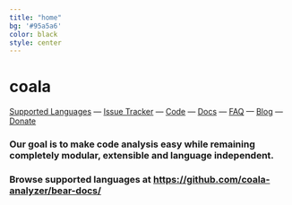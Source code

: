 ```yaml
---
title: "home"
bg: '#95a5a6'
color: black
style: center
---
```


# coala

[Supported Languages](https://github.com/coala-analyzer/bear-docs/)
&mdash;
[Issue Tracker](http://bugs.coala-analyzer.org/)
&mdash;
[Code](http://git.coala-analyzer.org/)
&mdash;
[Docs](http://docs.coala-analyzer.org/)
&mdash;
[FAQ](https://github.com/coala-analyzer/coala/wiki/FAQ)
&mdash;
[Blog](http://planet.coala-analyzer.org/)
&mdash;
[Donate](http://donate.coala-analyzer.org)

<script type="text/javascript" src="https://asciinema.org/a/42968.js" id="asciicast-42968" async data-loop="1" data-autoplay="1"></script>

### Our goal is to make code analysis easy while remaining completely modular, extensible and language independent.

### Browse supported languages at <https://github.com/coala-analyzer/bear-docs/>
